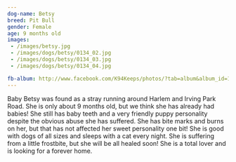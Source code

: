 ```yaml
---
dog-name: Betsy
breed: Pit Bull
gender: Female
age: 9 months old
images:
 - /images/betsy.jpg
 - /images/dogs/betsy/0134_02.jpg
 - /images/dogs/betsy/0134_03.jpg
 - /images/dogs/betsy/0134_04.jpg

fb-album: http://www.facebook.com/K94Keeps/photos/?tab=album&album_id=1150723921639032
---
```

Baby Betsy was found as a stray running around Harlem and Irving Park Road. She is only about 9 months old, but we think she has already had babies! She still has baby teeth and a very friendly puppy personality despite the obvious abuse she has suffered. She has bite marks and burns on her, but that has not affected her sweet personality one bit! She is good with dogs of all sizes and sleeps with a cat every night. She is suffering from a little frostbite, but she will be all healed soon! She is a total lover and is looking for a forever home. 
